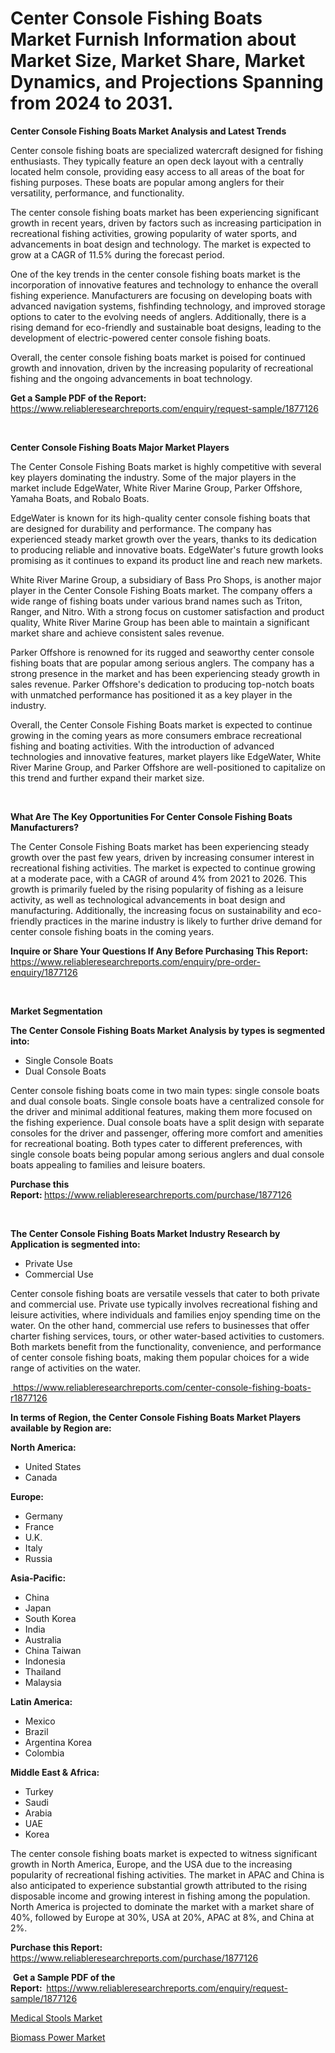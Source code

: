 <p><h1>Center Console Fishing Boats Market Furnish Information about Market Size, Market Share, Market Dynamics, and Projections Spanning from 2024 to 2031.</h1></p><p><strong>Center Console Fishing Boats Market Analysis and Latest Trends</strong></p>
<p><p>Center console fishing boats are specialized watercraft designed for fishing enthusiasts. They typically feature an open deck layout with a centrally located helm console, providing easy access to all areas of the boat for fishing purposes. These boats are popular among anglers for their versatility, performance, and functionality.</p><p>The center console fishing boats market has been experiencing significant growth in recent years, driven by factors such as increasing participation in recreational fishing activities, growing popularity of water sports, and advancements in boat design and technology. The market is expected to grow at a CAGR of 11.5% during the forecast period.</p><p>One of the key trends in the center console fishing boats market is the incorporation of innovative features and technology to enhance the overall fishing experience. Manufacturers are focusing on developing boats with advanced navigation systems, fishfinding technology, and improved storage options to cater to the evolving needs of anglers. Additionally, there is a rising demand for eco-friendly and sustainable boat designs, leading to the development of electric-powered center console fishing boats.</p><p>Overall, the center console fishing boats market is poised for continued growth and innovation, driven by the increasing popularity of recreational fishing and the ongoing advancements in boat technology.</p></p>
<p><strong>Get a Sample PDF of the Report:&nbsp;</strong> <a href="https://www.reliableresearchreports.com/enquiry/request-sample/1877126">https://www.reliableresearchreports.com/enquiry/request-sample/1877126</a></p>
<p>&nbsp;</p>
<p><strong>Center Console Fishing Boats Major Market Players</strong></p>
<p><p>The Center Console Fishing Boats market is highly competitive with several key players dominating the industry. Some of the major players in the market include EdgeWater, White River Marine Group, Parker Offshore, Yamaha Boats, and Robalo Boats.</p><p>EdgeWater is known for its high-quality center console fishing boats that are designed for durability and performance. The company has experienced steady market growth over the years, thanks to its dedication to producing reliable and innovative boats. EdgeWater's future growth looks promising as it continues to expand its product line and reach new markets.</p><p>White River Marine Group, a subsidiary of Bass Pro Shops, is another major player in the Center Console Fishing Boats market. The company offers a wide range of fishing boats under various brand names such as Triton, Ranger, and Nitro. With a strong focus on customer satisfaction and product quality, White River Marine Group has been able to maintain a significant market share and achieve consistent sales revenue.</p><p>Parker Offshore is renowned for its rugged and seaworthy center console fishing boats that are popular among serious anglers. The company has a strong presence in the market and has been experiencing steady growth in sales revenue. Parker Offshore's dedication to producing top-notch boats with unmatched performance has positioned it as a key player in the industry.</p><p>Overall, the Center Console Fishing Boats market is expected to continue growing in the coming years as more consumers embrace recreational fishing and boating activities. With the introduction of advanced technologies and innovative features, market players like EdgeWater, White River Marine Group, and Parker Offshore are well-positioned to capitalize on this trend and further expand their market size.</p></p>
<p>&nbsp;</p>
<p><strong>What Are The Key Opportunities For Center Console Fishing Boats Manufacturers?</strong></p>
<p><p>The Center Console Fishing Boats market has been experiencing steady growth over the past few years, driven by increasing consumer interest in recreational fishing activities. The market is expected to continue growing at a moderate pace, with a CAGR of around 4% from 2021 to 2026. This growth is primarily fueled by the rising popularity of fishing as a leisure activity, as well as technological advancements in boat design and manufacturing. Additionally, the increasing focus on sustainability and eco-friendly practices in the marine industry is likely to further drive demand for center console fishing boats in the coming years.</p></p>
<p><strong>Inquire or Share Your Questions If Any Before Purchasing This Report:</strong> <a href="https://www.reliableresearchreports.com/enquiry/pre-order-enquiry/1877126">https://www.reliableresearchreports.com/enquiry/pre-order-enquiry/1877126</a></p>
<p>&nbsp;</p>
<p><strong>Market Segmentation</strong></p>
<p><strong>The Center Console Fishing Boats Market Analysis by types is segmented into:</strong></p>
<p><ul><li>Single Console Boats</li><li>Dual Console Boats</li></ul></p>
<p><p>Center console fishing boats come in two main types: single console boats and dual console boats. Single console boats have a centralized console for the driver and minimal additional features, making them more focused on the fishing experience. Dual console boats have a split design with separate consoles for the driver and passenger, offering more comfort and amenities for recreational boating. Both types cater to different preferences, with single console boats being popular among serious anglers and dual console boats appealing to families and leisure boaters.</p></p>
<p><strong>Purchase this Report:&nbsp;</strong><a href="https://www.reliableresearchreports.com/purchase/1877126">https://www.reliableresearchreports.com/purchase/1877126</a></p>
<p>&nbsp;</p>
<p><strong>The Center Console Fishing Boats Market Industry Research by Application is segmented into:</strong></p>
<p><ul><li>Private Use</li><li>Commercial Use</li></ul></p>
<p><p>Center console fishing boats are versatile vessels that cater to both private and commercial use. Private use typically involves recreational fishing and leisure activities, where individuals and families enjoy spending time on the water. On the other hand, commercial use refers to businesses that offer charter fishing services, tours, or other water-based activities to customers. Both markets benefit from the functionality, convenience, and performance of center console fishing boats, making them popular choices for a wide range of activities on the water.</p></p>
<p><a href="https://www.reliableresearchreports.com/center-console-fishing-boats-r1877126">&nbsp;https://www.reliableresearchreports.com/center-console-fishing-boats-r1877126</a></p>
<p><strong>In terms of Region, the Center Console Fishing Boats Market Players available by Region are:</strong></p>
<p>
    <p> <strong> North America: </strong>
        <ul>
            <li>United States</li>
            <li>Canada</li>
        </ul>
        </p> 
    <p> <strong> Europe: </strong>
        <ul>
            <li>Germany</li>
            <li>France</li>
            <li>U.K.</li>
            <li>Italy</li>
            <li>Russia</li>
        </ul>
        </p> 
    <p> <strong> Asia-Pacific: </strong>
        <ul>
            <li>China</li>
            <li>Japan</li>
            <li>South Korea</li>
            <li>India</li>
            <li>Australia</li>
            <li>China Taiwan</li>
            <li>Indonesia</li>
            <li>Thailand</li>
            <li>Malaysia</li>
        </ul>
        </p> 
    <p> <strong> Latin America: </strong>
        <ul>
            <li>Mexico</li>
            <li>Brazil</li>
            <li>Argentina Korea</li>
            <li>Colombia</li>
        </ul>
        </p> 
    <p> <strong> Middle East & Africa: </strong>
        <ul>
            <li>Turkey</li>
            <li>Saudi</li>
            <li>Arabia</li>
            <li>UAE</li>
            <li>Korea</li>
        </ul>
    </p>
    </p>
<p><p>The center console fishing boats market is expected to witness significant growth in North America, Europe, and the USA due to the increasing popularity of recreational fishing activities. The market in APAC and China is also anticipated to experience substantial growth attributed to the rising disposable income and growing interest in fishing among the population. North America is projected to dominate the market with a market share of 40%, followed by Europe at 30%, USA at 20%, APAC at 8%, and China at 2%.</p></p>
<p><strong>Purchase this Report: </strong><a href="https://www.reliableresearchreports.com/purchase/1877126">https://www.reliableresearchreports.com/purchase/1877126</a></p>
<p>&nbsp;<strong>Get a Sample PDF of the Report:&nbsp;&nbsp;</strong><a href="https://www.reliableresearchreports.com/enquiry/request-sample/1877126">https://www.reliableresearchreports.com/enquiry/request-sample/1877126</a></p>
<p><strong></strong></p>
<p><p><a href="https://view.publitas.com/reportprime-1/medical-stools-market-growth-outlook-from-2024-to-2031-and-it-is-projecting-at-13-9-cagr-with-markets-trends-analysis-by-application-regional-outlook-and-revenue/">Medical Stools Market</a></p><p><a href="https://github.com/WillieWoodard/Market-Research-Report-List-6/blob/main/biomass-power-market.md">Biomass Power Market</a></p></p>